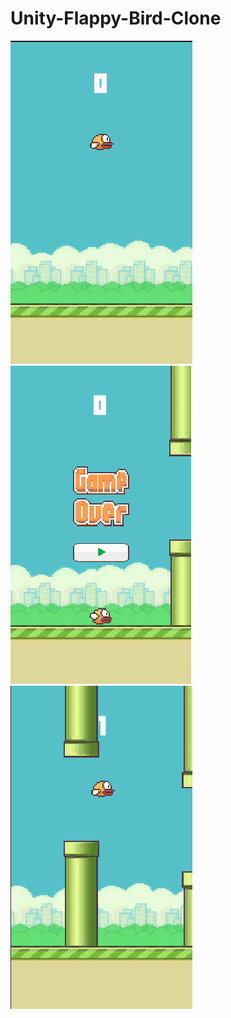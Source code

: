 # Unity-Flappy-Bird-Clone

<p float="center">
  <img src="https://github.com/mustafaalpyanikoglu/Unity-Flappy-Bird-Clone/blob/master/screenshots/screenshot-1.png">
  <img src="https://github.com/mustafaalpyanikoglu/Unity-Flappy-Bird-Clone/blob/master/screenshots/screenshot-2.png">
  <img src="https://github.com/mustafaalpyanikoglu/Unity-Flappy-Bird-Clone/blob/master/screenshots/screenshot-3.png">
</p>
